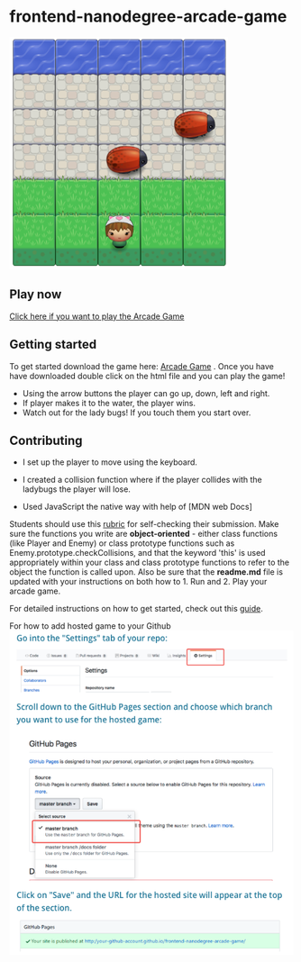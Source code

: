 frontend-nanodegree-arcade-game
===============================

![Image of Game](/images/game.png)

## Play now

[Click here if you want to play the Arcade Game]( https://elsinha.github.io/frontend-nanodegree-arcade-game/)

## Getting started

To get started download the game here: [Arcade Game](https://github.com/elsinha/frontend-nanodegree-arcade-game.git) . Once you have
have downloaded double click on the html file and you can play the game!
* Using the arrow buttons the player can go up, down, left and right.
* If player makes it to the water, the player wins.
* Watch out for the lady bugs! If you touch them you start over.

## Contributing

* I set up the player to move using the keyboard.
* I created a collision function where if the player collides with the ladybugs the player will lose.

* Used JavaScript the native way with help of [MDN web Docs]

Students should use this [rubric](https://review.udacity.com/#!/projects/2696458597/rubric) for self-checking their submission. Make sure the functions you write are **object-oriented** - either class functions (like Player and Enemy) or class prototype functions such as Enemy.prototype.checkCollisions, and that the keyword 'this' is used appropriately within your class and class prototype functions to refer to the object the function is called upon. Also be sure that the **readme.md** file is updated with your instructions on both how to 1. Run and 2. Play your arcade game.

For detailed instructions on how to get started, check out this [guide](https://docs.google.com/document/d/1v01aScPjSWCCWQLIpFqvg3-vXLH2e8_SZQKC8jNO0Dc/pub?embedded=true).

For how to add hosted game to your Github ![Image of how to host ](/images/hosted.png)
